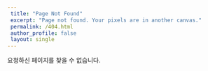 ```yaml
---
 title: "Page Not Found"
 excerpt: "Page not found. Your pixels are in another canvas."
 permalink: /404.html
 author_profile: false
 layout: single
---
```


  요청하신 페이지를 찾을 수 없습니다.

  <script>
   var GOOG_FIXURL_LANG = 'en';
   var GOOG_FIXURL_SITE = '{{ site.url }}'
 </script>
 <script src="https://linkhelp.clients.google.com/tbproxy/lh/wm/fixurl.js">
 </script>